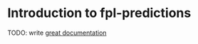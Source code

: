 # Introduction to fpl-predictions

TODO: write [great documentation](http://jacobian.org/writing/what-to-write/)
